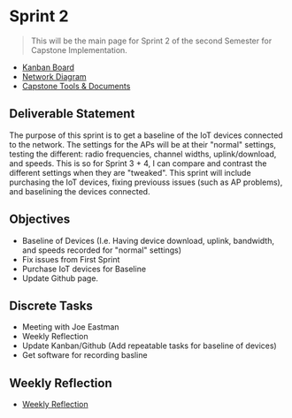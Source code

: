 # Sprint 2
> This will be the main page for Sprint 2 of the second Semester for Capstone Implementation.

* [Kanban Board](https://github.com/users/seabar24/projects/3)
* [Network Diagram](https://drive.google.com/file/d/1zrc5vB-Zh1cNHJ6gfCdMh-HSubxW-pPK/view?usp=sharing)
* [Capstone Tools & Documents](https://github.com/seabar24/Capstone/tree/Home/Capstone%20Stuff)

## Deliverable Statement
The purpose of this sprint is to get a baseline of the IoT devices connected to the network. The settings for the APs will be at their "normal" settings, testing the different: radio frequencies, channel widths, uplink/download, and speeds. This is so for Sprint 3 + 4, I can compare and contrast the different settings when they are "tweaked". This sprint will include purchasing the IoT devices, fixing previouss issues (such as AP problems), and baselining the devices connected.
## Objectives
- Baseline of Devices (I.e. Having device download, uplink, bandwidth, and speeds recorded for "normal" settings)
- Fix issues from First Sprint
- Purchase IoT devices for Baseline
- Update Github page.
## Discrete Tasks
- Meeting with Joe Eastman
- Weekly Reflection
- Update Kanban/Github (Add repeatable tasks for baseline of devices)
- Get software for recording basline

## Weekly Reflection
- [Weekly Reflection](https://github.com/seabar24/Capstone/wiki/Weekly-Reflection)
